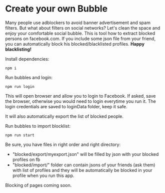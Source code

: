 # Create your own Bubble

Many people use adblockers to avoid banner advertisement and spam filters. But what about filters on social networks? Let's clean the space and enjoy your comfortable social bubble.
This is tool how to extract blocked persons on facebook.com.
If you include some json file from your friend, you can automatically block his blocked/blacklisted profiles.
**Happy blacklisting!**


Install dependencies:

`npm i`

Run bubbles and login:

`npm run login`

This will open browser and allow you to login to Facebook. If asked,
save the browser, otherwise you would need to login everytime you run
it. The login credentials are saved to loginData folder, keep it safe.

It will also automatically export the list of blocked people.

Run bubbles to import blocklist:

`npm run start`

Be sure, you have files in right order and right directory:
- "blocked/export/myexport.json" will be filled by json with your blocked profiles on
  fb
- "blocked/import/" folder can contain jsons of your friends (ask them) with list of profiles and they will be automatically be blocked in your profile when you run this app.

Blocking of pages coming soon.
